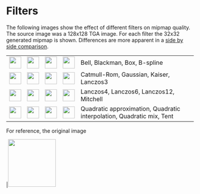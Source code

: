 # Filters

The following images show the effect of different filters on mipmap quality. The source image was a 128x128 TGA image. For each filter the 32x32 generated mipmap is shown. Differences are more apparent in a [side by side comparison](https://roy-t.nl/mipmap_filters/). 


|   |   |   |   |   |
|---|---|---|---|---|
| <image src="assets/Bell-32x32.png" width=32/> | <image src="assets/Blackman-32x32.png" width=32/> | <image src="assets/Box-32x32.png" width=32/> | <image src="assets/BSpline-32x32.png" width=32/> | Bell, Blackman, Box, B-spline |
| <image src="assets/Catmullrom-32x32.png" width=32/> | <image src="assets/Gaussian-32x32.png" width=32/> | <image src="assets/Kaiser-32x32.png" width=32/> | <image src="assets/Lanczos3-32x32.png" width=32/> | Catmull-Rom, Gaussian, Kaiser, Lanczos3 |
| <image src="assets/Lanczos4-32x32.png" width=32/> | <image src="assets/Lanczos6-32x32.png" width=32/> | <image src="assets/Lanczos12-32x32.png" width=32/> | <image src="assets/Mitchell-32x32.png" width=32/> | Lanczos4, Lanczos6, Lanczos12, Mitchell |
| <image src="assets/QuadraticApproximation-32x32.png" width=32/> | <image src="assets/QuadraticInterpolation-32x32.png" width=32/> | <image src="assets/QuadraticMix-32x32.png" width=32/> | <image src="assets/Tent-32x32.png" width=32/> | Quadratic approximation, Quadratic interpolation, Quadratic mix, Tent


For reference, the original image

|<image src="assets/original.png" width=128/>